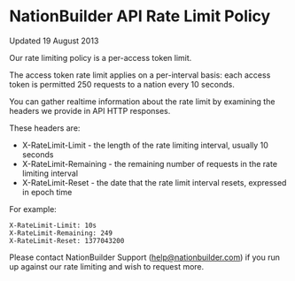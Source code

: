 NationBuilder API Rate Limit Policy
===================================

Updated 19 August 2013

Our rate limiting policy is a per-access token limit.

The access token rate limit applies on a per-interval basis: each access token is permitted 250 requests to a nation every 10 seconds.

You can gather realtime information about the rate limit by examining the headers we provide in API HTTP responses.

These headers are:

* X-RateLimit-Limit - the length of the rate limiting interval, usually 10 seconds
* X-RateLimit-Remaining - the remaining number of requests in the rate limiting interval
* X-RateLimit-Reset - the date that the rate limit interval resets, expressed in epoch time

For example:

```
X-RateLimit-Limit: 10s
X-RateLimit-Remaining: 249
X-RateLimit-Reset: 1377043200
```

Please contact NationBuilder Support (help@nationbuilder.com) if you run up against our rate limiting and wish to request more.
